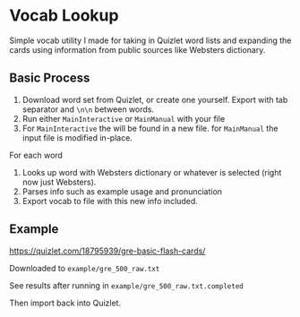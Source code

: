 # Vocab Lookup

Simple vocab utility I made for taking in Quizlet word lists and expanding the cards using information from public sources like Websters dictionary. 

## Basic Process

1. Download word set from Quizlet, or create one yourself. Export with tab separator and `\n\n` between words. 
2. Run either `MainInteractive` or `MainManual` with your file
3. For `MainInteractive` the will be found in a new file. for `MainManual` the input file is modified in-place. 

For each word

1. Looks up word with Websters dictionary or whatever is selected (right now just Websters). 
2. Parses info such as example usage and pronunciation
3. Export vocab to file with this new info included. 

## Example

https://quizlet.com/18795939/gre-basic-flash-cards/

Downloaded to `example/gre_500_raw.txt`

See results after running in `example/gre_500_raw.txt.completed`

Then import back into Quizlet. 
